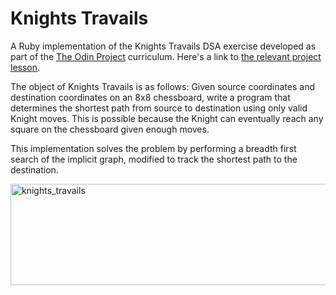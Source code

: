 # Knights Travails
A Ruby implementation of the Knights Travails DSA exercise developed as part of the 
[The Odin Project](https://www.theodinproject.com/) curriculum. Here's a link to
[the relevant project lesson](https://www.theodinproject.com/lessons/ruby-knights-travails).

The object of Knights Travails is as follows: Given source coordinates and destination coordinates 
on an 8x8 chessboard, write a program that determines the shortest path from source to destination
using only valid Knight moves. This is possible because the Knight can eventually reach any square 
on the chessboard given enough moves.

This implementation solves the problem by performing a breadth first search of the implicit graph, 
modified to track the shortest path to the destination.

<img width="740" height="162" alt="knights_travails" src="https://github.com/user-attachments/assets/e3ca2662-2ebf-4775-8f14-4dc62595a991" />
